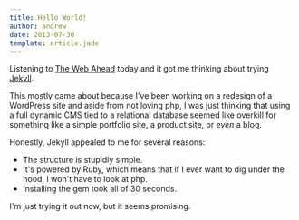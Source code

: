 ```yaml
---
title: Hello World!
author: andrew
date: 2013-07-30
template: article.jade
---
```


Listening to [The Web Ahead](http://5by5.tv/webahead/54) today and it got me thinking about trying [Jekyll](http://jekyllrb.com/).

This mostly came about because I've been working on a redesign of a WordPress site and aside from not loving php, I was just thinking that using a full dynamic CMS tied to a relational database seemed like overkill for something like a simple portfolio site, a product site, or *even* a blog.

Honestly, Jekyll appealed to me for several reasons:

* The structure is stupidly simple.
* It's powered by Ruby, which means that if I ever want to dig under the hood, I won't have to look at php.
* Installing the gem took all of 30 seconds.

I'm just trying it out now, but it seems promising.